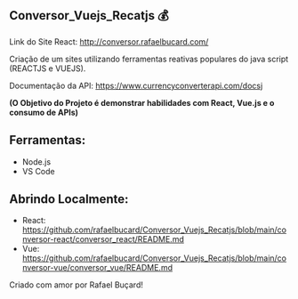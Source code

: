 ## Conversor_Vuejs_Recatjs :moneybag:
 

Link do Site React: http://conversor.rafaelbucard.com/

Criação de um sites utilizando ferramentas reativas populares do java script (REACTJS e VUEJS).  

Documentação da API:  https://www.currencyconverterapi.com/docsj

 **(O Objetivo do Projeto é demonstrar habilidades com React, Vue.js e o consumo de APIs)**
## Ferramentas:
* Node.js
* VS Code
## Abrindo Localmente:
* React: https://github.com/rafaelbucard/Conversor_Vuejs_Recatjs/blob/main/conversor-react/conversor_react/README.md
* Vue: https://github.com/rafaelbucard/Conversor_Vuejs_Recatjs/blob/main/conversor-vue/conversor_vue/README.md
 
Criado com amor por Rafael Buçard! 
